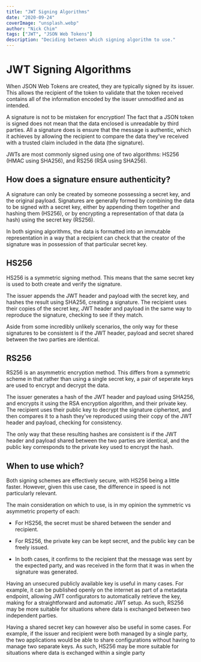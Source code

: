 ```yaml
---
title: "JWT Signing Algorithms"
date: "2020-09-24"
coverImage: "unsplash.webp"
author: "Nick Chim"
tags: ["JWT", "JSON Web Tokens"]
description: "Deciding between which signing algorithm to use."
---
```


JWT Signing Algorithms
===

When JSON Web Tokens are created, they are typically signed by its issuer. This allows the recipient of the token to validate that the token received contains all of the information encoded by the issuer unmodified and as intended.

A signature is not to be mistaken for encryption! The fact that a JSON token is signed does not mean that the data enclosed is unreadable by third parties. All a signature does is ensure that the message is authentic, which it achieves by allowing the recipient to compare the data they’ve received with a trusted claim included in the data (the signature).

JWTs are most commonly signed using one of two algorithms: HS256 (HMAC using SHA256), and RS256 (RSA using SHA256).


How does a signature ensure authenticity?
---

A signature can only be created by someone possessing a secret key, and the original payload. Signatures are generally formed by combining the data to be signed with a secret key, either by appending them together and hashing them (HS256), or by encrypting a representation of that data (a hash) using the secret key (RS256).

In both signing algorithms, the data is formatted into an immutable representation in a way that a recipient can check that the creator of the signature was in possession of that particular secret key.


HS256
---

HS256 is a symmetric signing method. This means that the same secret key is used to both create and verify the signature.

The issuer appends the JWT header and payload with the secret key, and hashes the result using SHA256, creating a signature. The recipient uses their copies of the secret key, JWT header and payload in the same way to reproduce the signature, checking to see if they match.

Aside from some incredibly unlikely scenarios, the only way for these signatures to be consistent is if the JWT header, payload and secret shared between the two parties are identical.


RS256
---

RS256 is an asymmetric encryption method. This differs from a symmetric scheme in that rather than using a single secret key, a pair of seperate keys are used to encrypt and decrypt the data.

The issuer generates a hash of the JWT header and payload using SHA256, and encrypts it using the RSA encryption algorithm, and their private key. The recipient uses their public key to decrypt the signature ciphertext, and then compares it to a hash they’ve reproduced using their copy of the JWT header and payload, checking for consistency.

The only way that these resulting hashes are consistent is if the JWT header and payload shared between the two parties are identical, and the public key corresponds to the private key used to encrypt the hash.


When to use which?
---

Both signing schemes are effectively secure, with HS256 being a little faster. However, given this use case, the difference in speed is not particularly relevant.

The main consideration on which to use, is in my opinion the symmetric vs asymmetric property of each:

-   For HS256, the secret must be shared between the sender and recipient.
    
-   For RS256, the private key can be kept secret, and the public key can be freely issued.
    
-   In both cases, it confirms to the recipient that the message was sent by the expected party, and was received in the form that it was in when the signature was generated.

Having an unsecured publicly available key is useful in many cases. For example, it can be published openly on the internet as part of a metadata endpoint, allowing JWT configurators to automatically retrieve the key, making for a straightforward and automatic JWT setup. As such, RS256 may be more suitable for situations where data is exchanged between two independent parties.

Having a shared secret key can however also be useful in some cases. For example, if the issuer and recipient were both managed by a single party, the two applications would be able to share configurations without having to manage two separate keys. As such, HS256 may be more suitable for situations where data is exchanged within a single party
